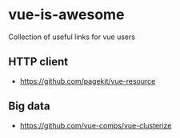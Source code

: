 # vue-is-awesome
Collection of useful links for vue users

## HTTP client 
* https://github.com/pagekit/vue-resource


## Big data
* https://github.com/vue-comps/vue-clusterize



